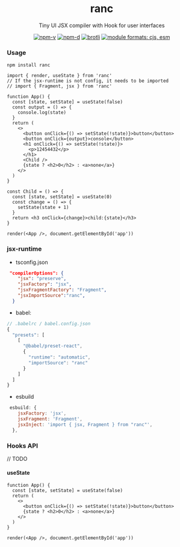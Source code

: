 <h1 align="center">ranc</h1>
<p align="center">Tiny UI JSX compiler with Hook for user interfaces</p>
<p align="center">
<a href="https://npmjs.com/package/ranc"><img src="https://img.shields.io/npm/v/ranc.svg" alt="npm-v"></a>
<a href="https://npmjs.com/package/ranc"><img src="https://img.shields.io/npm/dt/ranc.svg" alt="npm-d"></a>
<a href="https://bundlephobia.com/result?p=ranc"><img src="http://img.badgesize.io/https://unpkg.com/ranc/dist/index.cjs?compression=brotli&label=brotli" alt="brotli"></a>
<a href="#alternative-installation-methods"><img src="https://img.shields.io/badge/module%20formats-cjs%2C%20esm-green.svg" alt="module formats: cjs, esm"></a>
</p>

### Usage

```shell
npm install ranc
```

```tsx
import { render, useState } from 'ranc'
// If the jsx-runtime is not config, it needs to be imported
// import { Fragment, jsx } from 'ranc'

function App() {
  const [state, setState] = useState(false)
  const output = () => {
    console.log(state)
  }
  return (
    <>
      <button onClick={() => setState(!state)}>button</button>
      <button onClick={output}>console</button>
      <h1 onClick={() => setState(!state)}>
        <p>12454432</p>
      </h1>
      <Child />
      {state ? <h2>0</h2> : <a>none</a>}
    </>
  )
}

const Child = () => {
  const [state, setState] = useState(0)
  const change = () => {
    setState(state + 1)
  }
  return <h3 onClick={change}>child:{state}</h3>
}

render(<App />, document.getElementById('app'))
```

### jsx-runtime

- tsconfig.json

```json
 "compilerOptions": {
    "jsx": "preserve",
    "jsxFactory": "jsx",
    "jsxFragmentFactory": "Fragment",
    "jsxImportSource":"ranc",
  }
```

- babel:

```js
// .babelrc / babel.config.json
{
  "presets": [
    [
      "@babel/preset-react",
      {
        "runtime": "automatic",
        "importSource": "ranc"
      }
    ]
  ]
}
```

- esbuild

```js
 esbuild: {
    jsxFactory: 'jsx',
    jsxFragment: 'Fragment',
    jsxInject: 'import { jsx, Fragment } from "ranc"',
  },
```

### Hooks API

// TODO

#### useState

```tsx
function App() {
  const [state, setState] = useState(false)
  return (
    <>
      <button onClick={() => setState(!state)}>button</button>
      {state ? <h2>0</h2> : <a>none</a>}
    </>
  )
}

render(<App />, document.getElementById('app'))
```
